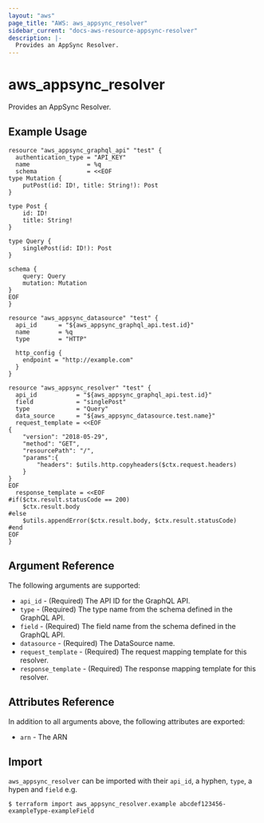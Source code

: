 ```yaml
---
layout: "aws"
page_title: "AWS: aws_appsync_resolver"
sidebar_current: "docs-aws-resource-appsync-resolver"
description: |-
  Provides an AppSync Resolver.
---
```


# aws_appsync_resolver

Provides an AppSync Resolver.

## Example Usage

```hcl
resource "aws_appsync_graphql_api" "test" {
  authentication_type = "API_KEY"
  name                = %q
  schema              = <<EOF
type Mutation {
	putPost(id: ID!, title: String!): Post
}

type Post {
	id: ID!
	title: String!
}

type Query {
	singlePost(id: ID!): Post
}

schema {
	query: Query
	mutation: Mutation
}
EOF
}

resource "aws_appsync_datasource" "test" {
  api_id      = "${aws_appsync_graphql_api.test.id}"
  name        = %q
  type        = "HTTP"

  http_config {
    endpoint = "http://example.com"
  }
}

resource "aws_appsync_resolver" "test" {
  api_id           = "${aws_appsync_graphql_api.test.id}"
  field            = "singlePost"
  type             = "Query"
  data_source      = "${aws_appsync_datasource.test.name}"
  request_template = <<EOF
{
    "version": "2018-05-29",
    "method": "GET",
    "resourcePath": "/",
    "params":{
        "headers": $utils.http.copyheaders($ctx.request.headers)
    }
}
EOF
  response_template = <<EOF
#if($ctx.result.statusCode == 200)
    $ctx.result.body
#else
    $utils.appendError($ctx.result.body, $ctx.result.statusCode)
#end
EOF
}
```

## Argument Reference

The following arguments are supported:

* `api_id` - (Required) The API ID for the GraphQL API.
* `type` - (Required) The type name from the schema defined in the GraphQL API.
* `field` - (Required) The field name from the schema defined in the GraphQL API.
* `datasource` - (Required) The DataSource name.
* `request_template` - (Required) The request mapping template for this resolver.
* `response_template` - (Required) The response mapping template for this resolver.

## Attributes Reference

In addition to all arguments above, the following attributes are exported:

* `arn` - The ARN

## Import

`aws_appsync_resolver` can be imported with their `api_id`, a hyphen, `type`, a hypen and `field` e.g.

```
$ terraform import aws_appsync_resolver.example abcdef123456-exampleType-exampleField
```
